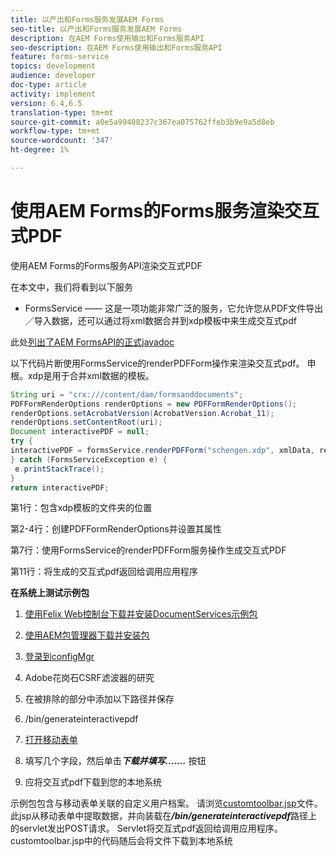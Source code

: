 ```yaml
---
title: 以产出和Forms服务发展AEM Forms
seo-title: 以产出和Forms服务发展AEM Forms
description: 在AEM Forms使用输出和Forms服务API
seo-description: 在AEM Forms使用输出和Forms服务API
feature: forms-service
topics: development
audience: developer
doc-type: article
activity: implement
version: 6.4,6.5
translation-type: tm+mt
source-git-commit: a0e5a99408237c367ea075762ffeb3b9e9a5d8eb
workflow-type: tm+mt
source-wordcount: '347'
ht-degree: 1%

---
```



# 使用AEM Forms的Forms服务渲染交互式PDF

使用AEM Forms的Forms服务API渲染交互式PDF

在本文中，我们将看到以下服务

* FormsService —— 这是一项功能非常广泛的服务，它允许您从PDF文件导出／导入数据，还可以通过将xml数据合并到xdp模板中来生成交互式pdf

此处[列出了AEM FormsAPI的正式javadoc](https://helpx.adobe.com/aem-forms/6/javadocs/com/adobe/fd/output/api/package-summary.html)

以下代码片断使用FormsService的renderPDFForm操作来渲染交互式pdf。 申根。xdp是用于合并xml数据的模板。

```java
String uri = "crx:///content/dam/formsanddocuments";
PDFFormRenderOptions renderOptions = new PDFFormRenderOptions();
renderOptions.setAcrobatVersion(AcrobatVersion.Acrobat_11);
renderOptions.setContentRoot(uri);
Document interactivePDF = null;
try {
interactivePDF = formsService.renderPDFForm("schengen.xdp", xmlData, renderOptions);
} catch (FormsServiceException e) {
 e.printStackTrace();
}
return interactivePDF;
```

第1行：包含xdp模板的文件夹的位置

第2-4行：创建PDFFormRenderOptions并设置其属性

第7行：使用FormsService的renderPDFForm服务操作生成交互式PDF

第11行：将生成的交互式pdf返回给调用应用程序

**在系统上测试示例包**
1. [使用Felix Web控制台下载并安装DocumentServices示例包](/help/forms/assets/common-osgi-bundles/AEMFormsDocumentServices.core-1.0-SNAPSHOT.jar)
1. [使用AEM包管理器下载并安装包](assets/downloadinteractivepdffrommobileform.zip)



1. [登录到configMgr](http://localhost:4502/system/console/configMgr)
1. Adobe花岗石CSRF滤波器的研究
1. 在被排除的部分中添加以下路径并保存
1. /bin/generateinteractivepdf
1. [打开移动表单](http://localhost:4502/content/dam/formsanddocuments/schengen.xdp/jcr:content)
1. 填写几个字段，然后单击&#x200B;***下载并填写…….*** 按钮
1. 应将交互式pdf下载到您的本地系统


示例包包含与移动表单关联的自定义用户档案。 请浏览[customtoolbar.jsp](http://localhost:4502/apps/AEMFormsDemoListings/customprofiles/addImageToMobileForm/demo/customtoolbar.jsp)文件。 此jsp从移动表单中提取数据，并向装载在&#x200B;***/bin/generateinteractivepdf***&#x200B;路径上的servlet发出POST请求。 Servlet将交互式pdf返回给调用应用程序。 customtoolbar.jsp中的代码随后会将文件下载到本地系统



